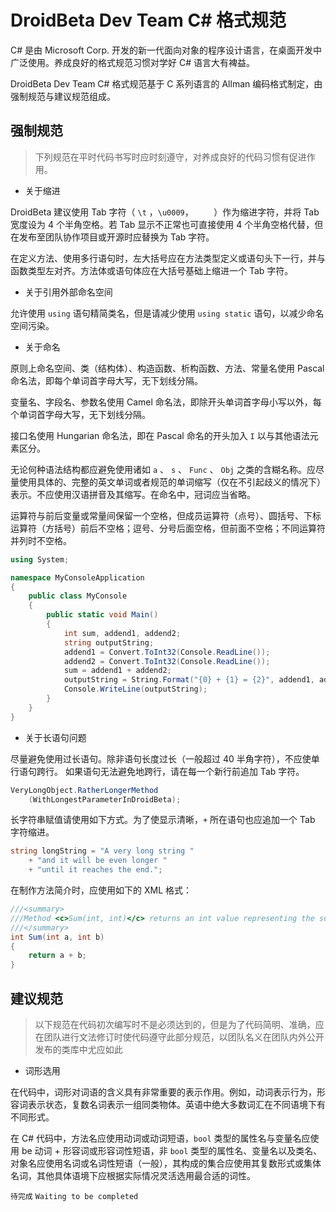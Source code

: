 # DroidBeta Dev Team C# 格式规范

C# 是由 Microsoft Corp. 开发的新一代面向对象的程序设计语言，在桌面开发中广泛使用。养成良好的格式规范习惯对学好 C# 语言大有裨益。

DroidBeta Dev Team C# 格式规范基于 C 系列语言的 Allman 编码格式制定，由强制规范与建议规范组成。

## 强制规范

> 下列规范在平时代码书写时应时刻遵守，对养成良好的代码习惯有促进作用。

* 关于缩进

DroidBeta 建议使用 Tab 字符（ `\t` ，`\u0009`， `	`）作为缩进字符，并将 Tab 宽度设为 4 个半角空格。若 Tab 显示不正常也可直接使用 4 个半角空格代替，但在发布至团队协作项目或开源时应替换为 Tab 字符。

在定义方法、使用多行语句时，左大括号应在方法类型定义或语句头下一行，并与函数类型左对齐。方法体或语句体应在大括号基础上缩进一个 Tab 字符。

* 关于引用外部命名空间

允许使用 `using` 语句精简类名，但是请减少使用 `using static` 语句，以减少命名空间污染。

* 关于命名

原则上命名空间、类（结构体）、构造函数、析构函数、方法、常量名使用 Pascal 命名法，即每个单词首字母大写，无下划线分隔。

变量名、字段名、参数名使用 Camel 命名法，即除开头单词首字母小写以外，每个单词首字母大写，无下划线分隔。

接口名使用 Hungarian 命名法，即在 Pascal 命名的开头加入 `I` 以与其他语法元素区分。

无论何种语法结构都应避免使用诸如 `a` 、 `s` 、 `Func` 、 `Obj` 之类的含糊名称。应尽量使用具体的、完整的英文单词或者规范的单词缩写（仅在不引起歧义的情况下）表示。不应使用汉语拼音及其缩写。在命名中，冠词应当省略。

运算符与前后变量或常量间保留一个空格，但成员运算符（点号）、圆括号、下标运算符（方括号）前后不空格；逗号、分号后面空格，但前面不空格；不同运算符并列时不空格。

```csharp
using System;

namespace MyConsoleApplication
{
	public class MyConsole
	{
		public static void Main()
		{
			int sum, addend1, addend2;
			string outputString;
			addend1 = Convert.ToInt32(Console.ReadLine());
			addend2 = Convert.ToInt32(Console.ReadLine());
			sum = addend1 + addend2;
			outputString = String.Format("{0} + {1} = {2}", addend1, addend2, sum);
			Console.WriteLine(outputString);
		}
	}
}
```

* 关于长语句问题

尽量避免使用过长语句。除非语句长度过长（一般超过 40 半角字符），不应使单行语句跨行。
如果语句无法避免地跨行，请在每一个新行前追加 Tab 字符。

```csharp
VeryLongObject.RatherLongerMethod
	(WithLongestParameterInDroidBeta);
```

长字符串赋值请使用如下方式。为了使显示清晰，`+` 所在语句也应追加一个 Tab 字符缩进。

```csharp
string longString = "A very long string "
	+ "and it will be even longer "
	+ "until it reaches the end.";
```

在制作方法简介时，应使用如下的 XML 格式：

```csharp
///<summary>
///Method <c>Sum(int, int)</c> returns an int value representing the sum of both input numbers.
///</summary>
int Sum(int a, int b)
{
	return a + b;
}
```

## 建议规范

> 以下规范在代码初次编写时不是必须达到的，但是为了代码简明、准确，应在团队进行文法修订时使代码遵守此部分规范，以团队名义在团队内外公开发布的类库中尤应如此

* 词形选用

在代码中，词形对词语的含义具有非常重要的表示作用。例如，动词表示行为，形容词表示状态，复数名词表示一组同类物体。英语中绝大多数词汇在不同语境下有不同形式。

在 C# 代码中，方法名应使用动词或动词短语，`bool` 类型的属性名与变量名应使用 be 动词 + 形容词或形容词性短语，非 `bool` 类型的属性名、变量名以及类名、对象名应使用名词或名词性短语（一般），其构成的集合应使用其复数形式或集体名词，其他具体语境下应根据实际情况灵活选用最合适的词性。

`待完成` `Waiting to be completed`
